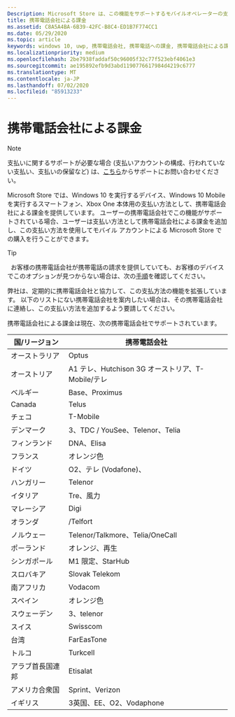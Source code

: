 ```yaml
---
Description: Microsoft Store は、この機能をサポートするモバイルオペレーターの支払い方法として携帯電話の課金を提供します。
title: 携帯電話会社による課金
ms.assetid: C8A5A4BA-6B39-42FC-B8C4-ED1B7F774CC1
ms.date: 05/29/2020
ms.topic: article
keywords: windows 10, uwp, 携帯電話会社, 携帯電話への課金, 携帯電話会社による課金
ms.localizationpriority: medium
ms.openlocfilehash: 2be7938faddaf50c96005f32c77f523ebf4061e3
ms.sourcegitcommit: ae195892efb9d3abd1190776617984d4219c6777
ms.translationtype: MT
ms.contentlocale: ja-JP
ms.lasthandoff: 07/02/2020
ms.locfileid: "85913233"
---
```

# <a name="mobile-operator-billing"></a>携帯電話会社による課金

> [!NOTE]
> 支払いに関するサポートが必要な場合 (支払いアカウントの構成、行われていない支払い、支払いの保留など) は、[こちら](https://developer.microsoft.com/windows/support)からサポートにお問い合わせください。

Microsoft Store では、Windows 10 を実行するデバイス、Windows 10 Mobile を実行するスマートフォン、Xbox One 本体用の支払い方法として、携帯電話会社による課金を提供しています。 ユーザーの携帯電話会社でこの機能がサポートされている場合、ユーザーは支払い方法として携帯電話会社による課金を追加し、この支払い方法を使用してモバイル アカウントによる Microsoft Store での購入を行うことができます。

> [!TIP]
>  お客様の携帯電話会社が携帯電話の請求を提供していても、お客様のデバイスでこのオプションが見つからない場合は、次の[手順](https://support.microsoft.com/instantanswers/b25d6dd6-fb8b-3710-1e13-4d30eb01b51f)を確認してください。

弊社は、定期的に携帯電話会社と協力して、この支払方法の機能を拡張しています。 以下のリストにない携帯電話会社を案内したい場合は、その携帯電話会社に連絡し、この支払い方法を追加するよう要請してください。

携帯電話会社による課金は現在、次の携帯電話会社でサポートされています。

| 国/リージョン       | 携帯電話会社                                        |
|----------------------|---------------------------------------------------------|
| オーストラリア            | Optus                                                   |
| オーストリア              | A1 テレ、Hutchison 3G オーストリア、T-Mobile/テレ  |
| ベルギー              | Base、Proximus                                          |
| Canada               | Telus                                                   |
| チェコ              | T-Mobile                                                |
| デンマーク              | 3、TDC / YouSee、Telenor、Telia                         |
| フィンランド              | DNA、Elisa                                              |
| フランス               | オレンジ色                                                  |
| ドイツ              | O2、テレ (Vodafone)、                       |
| ハンガリー              | Telenor                                                 |
| イタリア                | Tre、風力                                               |
| マレーシア             | Digi                                                    |
| オランダ          | /Telfort                                           |
| ノルウェー               | Telenor/Talkmore、Telia/OneCall                     |
| ポーランド               | オレンジ、再生                                            |
| シンガポール            | M1 限定、StarHub                                     |
| スロバキア             | Slovak Telekom                                          |
| 南アフリカ         | Vodacom                                                 |
| スペイン                | オレンジ色                                                  |
| スウェーデン               | 3、telenor                                              |
| スイス          | Swisscom                                       |
| 台湾               | FarEasTone                                              |
| トルコ               | Turkcell                                                |
| アラブ首長国連邦 | Etisalat                                                |
| アメリカ合衆国        | Sprint、Verizon                                         |
| イギリス       | 3英国、EE、O2、Vodaphone                                 |
